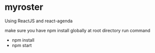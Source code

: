 # myroster
Using ReactJS and react-agenda

make sure you have npm install globally at root directory run command

- npm install
- npm start
